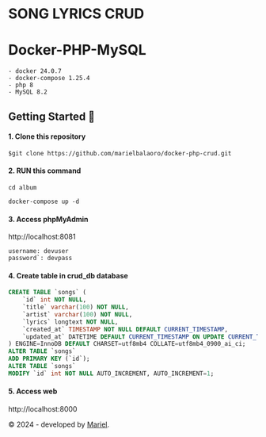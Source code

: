 # SONG LYRICS CRUD
# Docker-PHP-MySQL
```
- docker 24.0.7
- docker-compose 1.25.4
- php 8
- MySQL 8.2
```
## Getting Started 🚀
#### 1. Clone this repository
```
$git clone https://github.com/marielbalaoro/docker-php-crud.git
```

#### 2. RUN this command
```
cd album
```
```
docker-compose up -d
```

#### 3. Access phpMyAdmin
http://localhost:8081
```
username: devuser
password`: devpass
```
#### 4. Create table in crud_db database
```sql
CREATE TABLE `songs` (
    `id` int NOT NULL,
    `title` varchar(100) NOT NULL,
    `artist` varchar(100) NOT NULL,
    `lyrics` longtext NOT NULL,
    `created_at` TIMESTAMP NOT NULL DEFAULT CURRENT_TIMESTAMP,
    `updated_at` DATETIME DEFAULT CURRENT_TIMESTAMP ON UPDATE CURRENT_TIMESTAMP
) ENGINE=InnoDB DEFAULT CHARSET=utf8mb4 COLLATE=utf8mb4_0900_ai_ci;
ALTER TABLE `songs`
ADD PRIMARY KEY (`id`);
ALTER TABLE `songs`
MODIFY `id` int NOT NULL AUTO_INCREMENT, AUTO_INCREMENT=1;
```

#### 5. Access web
http://localhost:8000

&copy; 2024 - developed by <a href="https://github.com/marielbalaoro">Mariel</a>.

